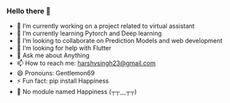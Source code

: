 ### Hello there 👋

- 🔭 I’m currently working on a project related to virtual assistant
- 🌱 I’m currently learning Pytorch and Deep learning
- 👯 I’m looking to collaborate on Prediction Models and web development  
- 🤔 I’m looking for help with Flutter
- 💬 Ask me about Anything
- 📫 How to reach me: harshvsingh23@gmail.com
- 😄 Pronouns: Gentlemon69
- ⚡ Fun fact: pip install Happiness
- 😬  No module named Happiness (┬┬﹏┬┬)


<!--
**Happycipher/Happycipher** is a ✨ _special_ ✨ repository because its `README.md` (this file) appears on your GitHub profile.

